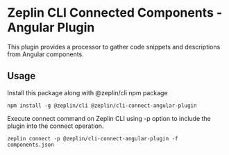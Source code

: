# Zeplin CLI Connected Components - Angular Plugin

This plugin provides a processor to gather code snippets and descriptions from Angular components.

## Usage

Install this package along with @zeplin/cli npm package

```
npm install -g @zeplin/cli @zeplin/cli-connect-angular-plugin
```

Execute connect command on Zeplin CLI using -p option to include the plugin into the connect operation.

```
zeplin connect -p @zeplin/cli-connect-angular-plugin -f components.json
```
